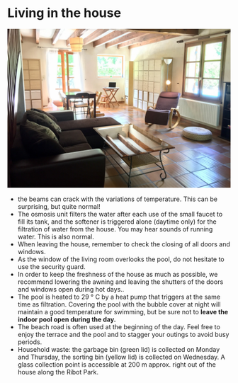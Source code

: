 # Living in the house
![Living Room](../img/salon.jpg "the living-room")

* the beams can crack with the variations of temperature. This can be surprising, but quite normal!
* The osmosis unit filters the water after each use of the small faucet to fill its tank, and the softener is triggered alone \(daytime only\) for the filtration of water from the house. You may hear sounds of running water. This is also normal.
* When leaving the house, remember to check the closing of all doors and windows.
* As the window of the living room overlooks the pool, do not hesitate to use the security guard.
* In order to keep the freshness of the house as much as possible, we recommend lowering the awning and leaving the shutters of the doors and windows open during hot days..
* The pool is heated to 29 ° C by a heat pump that triggers at the same time as filtration. Covering the pool with the bubble cover at night will maintain a good temperature for swimming, but be sure not to **leave the indoor pool open during the day.**
* The beach road is often used at the beginning of the day. Feel free to enjoy the terrace and the pool and to stagger your outings to avoid busy periods.
* Household waste: the garbage bin \(green lid\) is collected on Monday and Thursday, the sorting bin \(yellow lid\) is collected on Wednesday. A glass collection point is accessible at 200 m approx. right out of the house along the Ribot Park.



